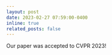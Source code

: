 ```yaml
---
layout: post
date: 2023-02-27 07:59:00-0400
inline: true
related_posts: false
---
```


Our paper was accepted to CVPR 2023!